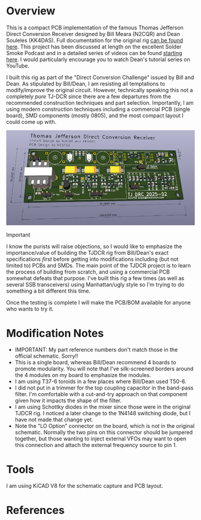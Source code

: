 Overview
========

This is a compact PCB implementation of the famous Thomas Jefferson Direct Conversion Receiver
designed by Bill Meara (N2CQR) and Dean Souleles (KK4DAS). Full documentation for the 
original rig [can be found here](https://hackaday.io/project/190327-high-schoolers-build-a-radio-receiver). This project has been discussed at length
on the excellent Solder Smoke Podcast and in a detailed series of videos can be found
[starting here](https://www.youtube.com/watch?v=rLjxU2rMeXw). I would particularly 
encourage you to watch Dean's tutorial series on YouTube.

I built this rig as part of the "Direct Conversion Challenge" issued by Bill and Dean. As
stipulated by Bill/Dean, I am resisting all temptations to modify/improve the original 
circuit. However, technically speaking this not a completely *pure* TJ-DCR since there 
are a few departures from the recommended construction techniques and part selection. 
Importantly, I am using modern construction techniques including a commercial PCB (single board), SMD 
components (mostly 0805), and the most compact layout I could come up with.

![System Picture](docs/pcb-1.png)

> [!IMPORTANT]  
> I know the purists will raise objections, so I would like to emphasize the importance/value
> of building the TJDCR rig from Bill/Dean's exact specifications *first* before getting into 
> modifications including (but not limited to) PCBs and SMDs. The main point of the TJDCR
> project is to learn the process of building from scratch, and using a commercial PCB
> somewhat defeats that purpose. I've built this rig a few times  (as well as several SSB transceivers) using Manhattan/ugly
> style so I'm trying to do something a bit different this time.

Once the testing is complete I will make the PCB/BOM available for anyone who wants
to try it.

Modification Notes
==================

* IMPORTANT: My part reference numbers don't match those in the official schematic.
Sorry!!
* This is a single board, whereas Bill/Dean recommend 4 boards to promote modularity.
You will note that I've silk-screened borders around the 4 modules on my board to 
emphasize the modules.
* I am using T37-6 toroids in a few places where Bill/Dean used T50-6. 
* I did not put in a trimmer for the top coupling capacitor in the band-pass filter. I'm 
comfortable with a cut-and-try approach on that component given how it impacts the shape
of the filter.
* I am using Schottky diodes in the mixer since those were in the original TJDCR rig. I noticed
a later change to the 1N4148 switching diode, but I have not made that change yet.
* Note the "LO Option" connector on the board, which is not in the original 
schematic.  Normally the two pins on this connector
should be jumpered together, but those wanting to inject external VFOs may want to 
open this connection and attach the external frequency source to pin 1. 

Tools
=====

I am using KiCAD V8 for the schematic capture and PCB layout.

References
==========






